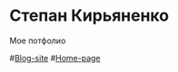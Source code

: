# Степан Кирьяненко
Мое потфолио

#[Blog-site](https://stepankiryanenko.github.io/Block-site/About_Us.html "Blog-site")
#[Home-page](https://stepankiryanenko.github.io/Home-page/index.html "Home-page")



